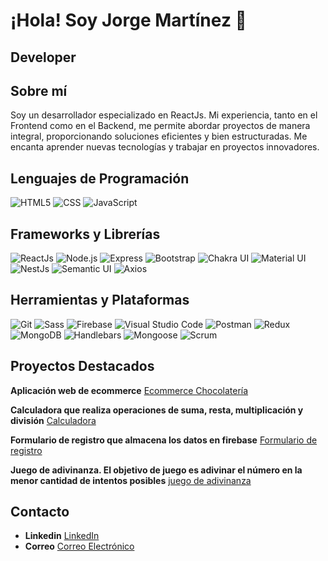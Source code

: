 # ¡Hola! Soy Jorge Martínez 👋

## Developer

## Sobre mí
Soy un desarrollador especializado en ReactJs. Mi experiencia, tanto en el Frontend como en el Backend, me permite abordar proyectos de manera integral, proporcionando soluciones eficientes y bien estructuradas. Me encanta aprender nuevas tecnologías y trabajar en proyectos innovadores.

## Lenguajes de Programación

![HTML5](https://img.shields.io/badge/HTML5-E34F26?style=for-the-badge&logo=html5&logoColor=white)
![CSS](https://img.shields.io/badge/CSS-1572B6?style=for-the-badge&logo=css3&logoColor=white)
![JavaScript](https://img.shields.io/badge/JavaScript-F7DF1E?style=for-the-badge&logo=javascript&logoColor=black)

## Frameworks y Librerías

![ReactJs](https://img.shields.io/badge/ReactJs-61DAFB?style=for-the-badge&logo=react&logoColor=white)
![Node.js](https://img.shields.io/badge/Node.js-339933?style=for-the-badge&logo=node.js&logoColor=white)
![Express](https://img.shields.io/badge/Express-000000?style=for-the-badge&logo=express&logoColor=white)
![Bootstrap](https://img.shields.io/badge/Bootstrap-563d7c?style=for-the-badge&logo=bootstrap&logoColor=white)
![Chakra UI](https://img.shields.io/badge/Chakra_UI-319795?style=for-the-badge&logo=chakra-ui&logoColor=white)
![Material UI](https://img.shields.io/badge/Material--UI-007FFF?style=for-the-badge&logo=mui&logoColor=white)
![NestJs](https://img.shields.io/badge/NestJs-E0234E?style=for-the-badge&logo=nestjs&logoColor=white)
![Semantic UI](https://img.shields.io/badge/Semantic%20UI-35B8E0?style=for-the-badge&logo=semanticui&logoColor=white)
![Axios](https://img.shields.io/badge/Axios-5A29E4?style=for-the-badge&logo=axios&logoColor=white)
  
## Herramientas y Plataformas

![Git](https://img.shields.io/badge/Git-F05032?style=for-the-badge&logo=git&logoColor=white)
![Sass](https://img.shields.io/badge/Sass-CC6699?style=for-the-badge&logo=sass&logoColor=white)
![Firebase](https://img.shields.io/badge/Firebase-FFCA28?style=for-the-badge&logo=firebase&logoColor=white)
![Visual Studio Code](https://img.shields.io/badge/Visual_Studio_Code-007ACC?style=for-the-badge&logo=visual-studio-code&logoColor=white)
![Postman](https://img.shields.io/badge/Postman-FF6C37?style=for-the-badge&logo=postman&logoColor=white)
![Redux](https://img.shields.io/badge/Redux-764ABC?style=for-the-badge&logo=redux&logoColor=white)
![MongoDB](https://img.shields.io/badge/MongoDB-47A248?style=for-the-badge&logo=mongodb&logoColor=white)
![Handlebars](https://img.shields.io/badge/Handlebars.js-FF0000?style=for-the-badge&logo=handlebars.js&logoColor=white)
![Mongoose](https://img.shields.io/badge/Mongoose-880000?style=for-the-badge&logo=mongoose&logoColor=white)
![Scrum](https://img.shields.io/badge/Scrum-6DB33F?style=for-the-badge&logo=scrum&logoColor=white)

## Proyectos Destacados

**Aplicación web de ecommerce** [Ecommerce Chocolatería](https://jorgegastonmartinez.github.io/e-commerse-Chocolateria-San-Gines/)

**Calculadora que realiza operaciones de suma, resta, multiplicación y división** [Calculadora](https://jorgegastonmartinez.github.io/calculadora/)

**Formulario de registro que almacena los datos en firebase** [Formulario de registro](https://jorgegastonmartinez.github.io/formulario-registro/)

**Juego de adivinanza. El objetivo de juego es adivinar el número en la menor cantidad de intentos posibles** [juego de adivinanza](https://jorgegastonmartinez.github.io/adivina-el-numero/)

## Contacto

- **Linkedin** [LinkedIn](https://www.linkedin.com/in/jorgegastonmartinez/)  
- **Correo** [Correo Electrónico](mailto:jgastonmartinez@gmail.com)
